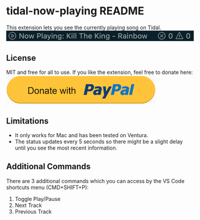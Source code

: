 # tidal-now-playing README

This extension lets you see the currently playing song on Tidal.
<img src="./images/screenshot.png" />

## License

MIT and free for all to use. If you like the extension, feel free to donate here:
<br />
<a href="https://www.paypal.com/donate/?hosted_button_id=Q7UALZG6BUJ9Q"><img src="./images/paypal.png"></a>

## Limitations

- It only works for Mac and has been tested on Ventura.
- The status updates every 5 seconds so there might be a slight delay until you see the most recent information.

## Additional Commands

There are 3 additional commands which you can access by the VS Code shortcuts menu (CMD+SHIFT+P):

1. Toggle Play/Pause
2. Next Track
3. Previous Track
